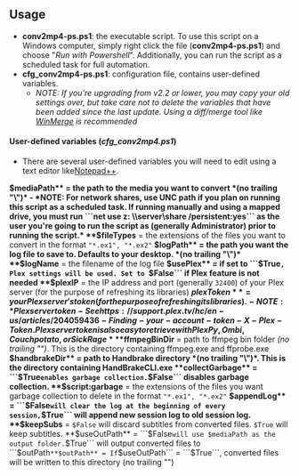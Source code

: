 ## **Usage**
* **conv2mp4-ps.ps1**: the executable script.
To use this script on a Windows computer, simply right click the file (**conv2mp4-ps.ps1**) and choose "*Run with Powershell*". Additionally, you can run the script as a scheduled task for full automation.</li>
* **cfg_conv2mp4-ps.ps1**: configuration file, contains user-defined variables.
	- *NOTE: If you're upgrading from v2.2 or lower, you may copy your old settings over, but take care not to delete the variables that have been added since the last update. Using a diff/merge tool like [WinMerge](http://winmerge.org/downloads/) is recommended*

#### **User-defined variables (*cfg_conv2mp4.ps1*)**
* There are several user-defined variables you will need to edit using a text editor like[Notepad++](https://notepad-plus-plus.org/download/).

**$mediaPath** = the path to the media you want to convert *(no trailing "\")*
	- *NOTE: For network shares, use UNC path if you plan on running this script as a scheduled task. If running manually and using a mapped drive, you must run ```net use z: \\server\share /persistent:yes``` as the user you're going to run the script as (generally Administrator) prior to running the script.*
**$fileTypes** = the extensions of the files you want to convert in the format ```"*.ex1", "*.ex2"``` 
**$logPath** = the path you want the log file to save to. Defaults to your desktop. *(no trailing "\")*
**$logName** = the filename of the log file
**$usePlex** = if set to ```$True```, Plex settings will be used. Set to ```$False``` if Plex feature is not needed
**$plexIP** = the IP address and port (generally ```32400```) of your Plex server (for the purpose of refreshing its libraries)
**$plexToken** = your Plex server's token (for the purpose of refreshing its libraries).
	- NOTE: *Plex server token - See https://support.plex.tv/hc/en-us/articles/204059436-Finding-your-account-token-X-Plex-Token. Plex server token is also easy to retrieve with PlexPy, Ombi, Couchpotato, or SickRage*
**$ffmpegBinDir** = path to ffmpeg bin folder *(no trailing "\")*. This is the directory containing ffmpeg.exe and ffprobe.exe 
**$handbrakeDir** = path to Handbrake directory *(no trailing "\")*. This is the directory containing HandBrakeCLI.exe
**collectGarbage** = ```$True``` enables garbage collection. ```$False``` disables garbage collection.
**$script:garbage** = the extensions of the files you want garbage collection to delete in the format ```"*.ex1", "*.ex2"```
**$appendLog** = ```$False``` will clear the log at the beginning of every session, ```$True``` will append new session log to old session log.
**$keepSubs** = ```$False``` will discard subtitles from converted files. ```$True``` will keep subtitles.
**$useOutPath** = ```$False``` will use $mediaPath as the output folder. ```$True``` will output converted files to ```$outPath```
**$outPath** = If ```$useOutPath``` = ```$True```, converted files will be written to this directory (no trailing "\")